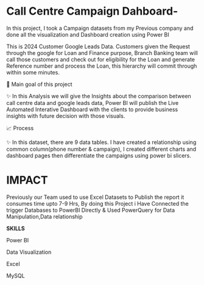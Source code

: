 # Call Centre Campaign Dahboard-


In this project, I took a Campaign datasets from my Previous company and done all the visualization and Dashboard creation using Power BI

This is 2024 Customer Google Leads Data. Customers given the Request through the google for Loan and Finance purpose, Branch Banking team will call those customers and check out for eligibility for the Loan and generate Reference number and process the Loan, this hierarchy will commit through within some minutes.

🎯 Main goal of this project

✨ In this Analysis we will give the Insights about the comparison between call centre data and google leads data, Power BI will publish the Live Automated Interative Dashboard with the clients to provide business insights with future decision with those visuals. 

📈 Process

✨ In this dataset, there are 9 data tables. I have created a relationship using common column(phone number & campaign), I created different charts and dashboard pages then differentiate the campaigns using power bi slicers.

# IMPACT
 Previously our Team used to use Excel Datasets to Publish the report it consumes time upto 7-9 Hrs, By doing this Project i Have Connected the trigger Databases to PowerBI Directly & Used PowerQuery for Data Manipulation,Data relationship
 

**SKILLS**

Power BI

Data Visualization

Excel

MySQL




